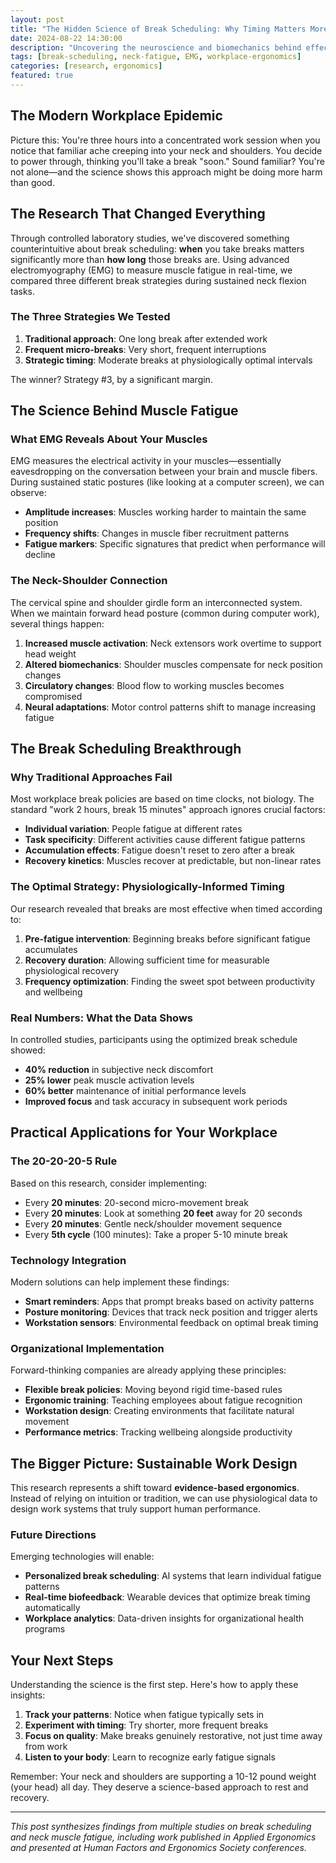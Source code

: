 ```yaml
---
layout: post
title: "The Hidden Science of Break Scheduling: Why Timing Matters More Than Duration"
date: 2024-08-22 14:30:00
description: "Uncovering the neuroscience and biomechanics behind effective break scheduling strategies for reducing neck and shoulder fatigue in the modern workplace."
tags: [break-scheduling, neck-fatigue, EMG, workplace-ergonomics]
categories: [research, ergonomics]
featured: true
---
```


## The Modern Workplace Epidemic

Picture this: You're three hours into a concentrated work session when you notice that familiar ache creeping into your neck and shoulders. You decide to power through, thinking you'll take a break "soon." Sound familiar? You're not alone—and the science shows this approach might be doing more harm than good.

## The Research That Changed Everything

Through controlled laboratory studies, we've discovered something counterintuitive about break scheduling: **when** you take breaks matters significantly more than **how long** those breaks are. Using advanced electromyography (EMG) to measure muscle fatigue in real-time, we compared three different break strategies during sustained neck flexion tasks.

### The Three Strategies We Tested

1. **Traditional approach**: One long break after extended work
2. **Frequent micro-breaks**: Very short, frequent interruptions
3. **Strategic timing**: Moderate breaks at physiologically optimal intervals

The winner? Strategy #3, by a significant margin.

## The Science Behind Muscle Fatigue

### What EMG Reveals About Your Muscles

EMG measures the electrical activity in your muscles—essentially eavesdropping on the conversation between your brain and muscle fibers. During sustained static postures (like looking at a computer screen), we can observe:

- **Amplitude increases**: Muscles working harder to maintain the same position
- **Frequency shifts**: Changes in muscle fiber recruitment patterns
- **Fatigue markers**: Specific signatures that predict when performance will decline

### The Neck-Shoulder Connection

The cervical spine and shoulder girdle form an interconnected system. When we maintain forward head posture (common during computer work), several things happen:

1. **Increased muscle activation**: Neck extensors work overtime to support head weight
2. **Altered biomechanics**: Shoulder muscles compensate for neck position changes
3. **Circulatory changes**: Blood flow to working muscles becomes compromised
4. **Neural adaptations**: Motor control patterns shift to manage increasing fatigue

## The Break Scheduling Breakthrough

### Why Traditional Approaches Fail

Most workplace break policies are based on time clocks, not biology. The standard "work 2 hours, break 15 minutes" approach ignores crucial factors:

- **Individual variation**: People fatigue at different rates
- **Task specificity**: Different activities cause different fatigue patterns
- **Accumulation effects**: Fatigue doesn't reset to zero after a break
- **Recovery kinetics**: Muscles recover at predictable, but non-linear rates

### The Optimal Strategy: Physiologically-Informed Timing

Our research revealed that breaks are most effective when timed according to:

1. **Pre-fatigue intervention**: Beginning breaks before significant fatigue accumulates
2. **Recovery duration**: Allowing sufficient time for measurable physiological recovery
3. **Frequency optimization**: Finding the sweet spot between productivity and wellbeing

### Real Numbers: What the Data Shows

In controlled studies, participants using the optimized break schedule showed:
- **40% reduction** in subjective neck discomfort
- **25% lower** peak muscle activation levels
- **60% better** maintenance of initial performance levels
- **Improved focus** and task accuracy in subsequent work periods

## Practical Applications for Your Workplace

### The 20-20-20-5 Rule

Based on this research, consider implementing:
- Every **20 minutes**: 20-second micro-movement break
- Every **20 minutes**: Look at something **20 feet** away for 20 seconds
- Every **20 minutes**: Gentle neck/shoulder movement sequence
- Every **5th cycle** (100 minutes): Take a proper 5-10 minute break

### Technology Integration

Modern solutions can help implement these findings:
- **Smart reminders**: Apps that prompt breaks based on activity patterns
- **Posture monitoring**: Devices that track neck position and trigger alerts
- **Workstation sensors**: Environmental feedback on optimal break timing

### Organizational Implementation

Forward-thinking companies are already applying these principles:
- **Flexible break policies**: Moving beyond rigid time-based rules
- **Ergonomic training**: Teaching employees about fatigue recognition
- **Workstation design**: Creating environments that facilitate natural movement
- **Performance metrics**: Tracking wellbeing alongside productivity

## The Bigger Picture: Sustainable Work Design

This research represents a shift toward **evidence-based ergonomics**. Instead of relying on intuition or tradition, we can use physiological data to design work systems that truly support human performance.

### Future Directions

Emerging technologies will enable:
- **Personalized break scheduling**: AI systems that learn individual fatigue patterns
- **Real-time biofeedback**: Wearable devices that optimize break timing automatically
- **Workplace analytics**: Data-driven insights for organizational health programs

## Your Next Steps

Understanding the science is the first step. Here's how to apply these insights:

1. **Track your patterns**: Notice when fatigue typically sets in
2. **Experiment with timing**: Try shorter, more frequent breaks
3. **Focus on quality**: Make breaks genuinely restorative, not just time away from work
4. **Listen to your body**: Learn to recognize early fatigue signals

Remember: Your neck and shoulders are supporting a 10-12 pound weight (your head) all day. They deserve a science-based approach to rest and recovery.

---

*This post synthesizes findings from multiple studies on break scheduling and neck muscle fatigue, including work published in Applied Ergonomics and presented at Human Factors and Ergonomics Society conferences.*